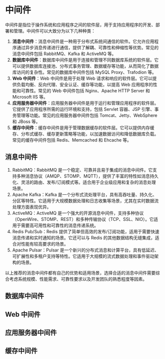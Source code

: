# 中间件

中间件是指位于操作系统和应用程序之间的软件层，用于支持应用程序的开发、部署和管理。中间件可以大致分为以下几种种类：

1. **消息中间件**：消息中间件是一种用于分布式系统间通信的软件。它允许应用程序通过异步消息传递进行通信，提供了解耦、可靠性和伸缩性等优势。常见的消息中间件包括 RabbitMQ、Kafka 和 ActiveMQ 等。
2. **数据库中间件**：数据库中间件是用于连接和管理不同数据库系统的软件层。它可以提供数据库连接池、分布式事务管理、数据缓存等功能，从而简化了数据库访问的复杂性。常见的数据库中间件包括 MySQL Proxy、Trafodion 等。
3. **Web 中间件**：Web 中间件是用于处理 Web 请求和响应的软件层。它可以提供负载均衡、反向代理、安全认证、缓存等功能，以提高 Web 应用程序的性能和可靠性。常见的 Web 中间件包括 Nginx、Apache HTTP Server 和 Microsoft IIS 等。
4. **应用服务器中间件**：应用服务器中间件是用于运行和管理应用程序的软件层。它提供了应用程序所需的运行环境和支持，包括 Servlet 容器、JSP 引擎、事务管理等功能。常见的应用服务器中间件包括 Tomcat、Jetty、WebSphere 和 JBoss 等。
5. **缓存中间件**：缓存中间件是用于管理数据缓存的软件层。它可以提供内存缓存、分布式缓存、缓存更新策略等功能，以加速数据访问和降低数据库负载。常见的缓存中间件包括 Redis、Memcached 和 Ehcache 等。



## 消息中间件

1. RabbitMQ：RabbitMQ 是一个稳定、可靠并且易于集成的消息中间件。它支持多种消息协议（AMQP、STOMP、MQTT），提供了丰富的特性如消息持久化、灵活的路由、发布/订阅模式等。适合用于企业级应用和复杂的消息处理场景。
2. Apache Kafka：Kafka 是一个分布式流处理平台，具有高吞吐量、持久化、分区等特性。它适用于大规模数据处理和日志收集等场景，尤其在实时数据流处理方面表现优异。
3. ActiveMQ：ActiveMQ 是一个强大的开源消息中间件，支持多种协议（OpenWire、STOMP、REST）和多种传输协议（TCP、SSL、NIO）。它适用于需要高可用性和可靠性的消息传递系统。
4. Redis Pub/Sub：Redis 提供了简单但高效的发布/订阅功能，适用于需要快速消息传递和实时通知的场景。它还可以与 Redis 的其他数据结构无缝集成，适合对性能有较高要求的场景。
5. Apache Pulsar：Pulsar 是一个新兴的分布式消息和计算平台，具有低延迟、可扩展性和多租户支持等特性。它适用于大规模的流式数据处理和事件驱动架构的场景。

以上推荐的消息中间件都有自己的优势和适用场景，选择合适的消息中间件需要综合考虑系统规模、性能需求、可靠性要求以及开发团队的熟悉程度等因素。






## 数据库中间件

## Web 中间件

## 应用服务器中间件

## 缓存中间件